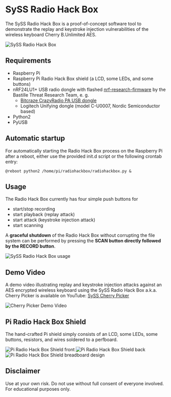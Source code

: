 # SySS Radio Hack Box

The SySS Radio Hack Box is a proof-of-concept software tool to demonstrate the
replay and keystroke injection vulnerabilities of the wireless keyboard 
Cherry B.Unlimited AES.

![SySS Radio Hack Box](https://github.com/SySS-Research/radio-hackbox/blob/master/images/radio_hack_box.png)


## Requirements

- Raspberry Pi
- Raspberry Pi Radio Hack Box shield (a LCD, some LEDs, and some buttons)
- nRF24LU1+ USB radio dongle with flashed [nrf-research-firmware](https://github.com/BastilleResearch/nrf-research-firmware) by the Bastille Threat Research Team, e. g.
	* [Bitcraze CrazyRadio PA USB dongle](https://www.bitcraze.io/crazyradio-pa/)
	* Logitech Unifying dongle (model C-U0007, Nordic Semiconductor based)
- Python2
- PyUSB


## Automatic startup

For automatically starting the Radio Hack Box process on the Raspberry Pi
after a reboot, either use the provided init.d script or the following crontab
entry:

```
@reboot python2 /home/pi/radiohackbox/radiohackbox.py &
```

## Usage

The Radio Hack Box currently has four simple push buttons for
- start/stop recording
- start playback (replay attack)
- start attack (keystroke injection attack)
- start scanning

A **graceful shutdown** of the Radio Hack Box without corrupting the file system
can be performed by pressing the **SCAN button directly followed by the RECORD
button**.

![SySS Radio Hack Box usage](https://github.com/SySS-Research/radio-hackbox/blob/master/images/radio_hack_box_usage.png)


## Demo Video

A demo video illustrating replay and keystroke injection attacks against an AES encrypted wireless keyboard using the SySS Radio Hack Box a.k.a. Cherry Picker is available on YouTube: [SySS Cherry Picker](https://www.youtube.com/watch?v=KMlmd-LhMmo)

![Cherry Picker Demo Video](https://github.com/SySS-Research/radio-hackbox/blob/master/images/radio_hack_box_video.png)

## Pi Radio Hack Box Shield

The hand-crafted Pi shield simply consists of an LCD, some LEDs, some buttons, resistors, and wires soldered to a perfboard.

![Pi Radio Hack Box Shield front](https://github.com/SySS-Research/radio-hackbox/blob/master/images/pi_shield_front.png)
![Pi Radio Hack Box Shield back](https://github.com/SySS-Research/radio-hackbox/blob/master/images/pi_shield_back.png)
![Pi Radio Hack Box Shield breadboard design](https://github.com/SySS-Research/radio-hackbox/blob/master/images/radiohackbox_breadboard.png)


## Disclaimer

Use at your own risk. Do not use without full consent of everyone involved.
For educational purposes only.

